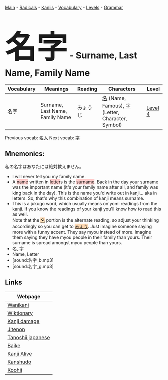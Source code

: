 <style> bigfont {font-size: 100px}</style>
[Main](../README.md) -
[Radicals](../radicals.md) -
[Kanjis](../kanjis.md) -
[Vocabulary](../vocabulary.md) -
[Levels](../levels.md) -
[Grammar](../grammar.md)
# <bigfont> 名字</bigfont> - Surname, Last Name, Family Name 

| Vocabulary | Meanings | Reading | Characters | Level |
| --- | --- | --- | --- | --- |
| 名字 | Surname, Last Name, Family Name | みょうじ |  [名](../kanjis/名.md) (Name, Famous), [字](../kanjis/字.md) (Letter, Character, Symbol) | [Level 4](../levels/wk_level4.md) |

Previous vocab: [名人](名人.md) Next vocab: [字](字.md) 

## Mnemonics:
私の名字はあなたには絶対教えません。
* I will never tell you my family name.
* A <span style="background-color:#ffcccb"> name</span> written in <span style="background-color:#ffcccb"> letter</span>s is the <span style="background-color:#ffcccb"> surname</span>. Back in the day your surname was the important name (it's your family name after all, and family was king back in the day). This is the name you'd write out in kanji... aka in letters. So, that's why this combination of kanji means surname.
* This is a jukugo word, which usually means on'yomi readings from the kanji. If you know the readings of your kanji you'll know how to read this as well. <br />Note that the <span style="background-color:#fed8b1"> [名](https://jisho.org/search/名)</span> portion is the alternate reading, so adjust your thinking accordingly so you can get to <span style="background-color:#fed8b1"> [みょう](https://jisho.org/search/みょう)</span>. Just imagine someone saying more with a funny accent. They say myou instead of more. Imagine them saying they have myou people in their family than yours. Their surname is spread amongst myou people than yours.
* 名, 字
* Name, Letter
* [sound:名字_b.mp3]
* [sound:名字_g.mp3]


## Links 

| Webpage |
| --- |
| [Wanikani          ](https://www.wanikani.com/kanji/名字) |
| [Wiktionary        ](https://en.wiktionary.org/wiki/名字) |
| [Kanji damage      ](http://www.kanjidamage.com/kanji/search?utf8=✓&q=名字) |
| [Jitenon           ](https://jitenon.com/kanji/名字) |
| [Tanoshii japanese ](https://www.tanoshiijapanese.com/dictionary/kanji.cfm?k=名字) |
| [Baike             ](https://baike.baidu.com/item/名字) |
| [Kanji Alive       ](https://app.kanjialive.com/名字) |
| [Kanshudo          ](https://www.kanshudo.com/searchmn?q=名字) |
| [Koohii            ](https://kanji.koohii.com/study/kanji/名字) |
